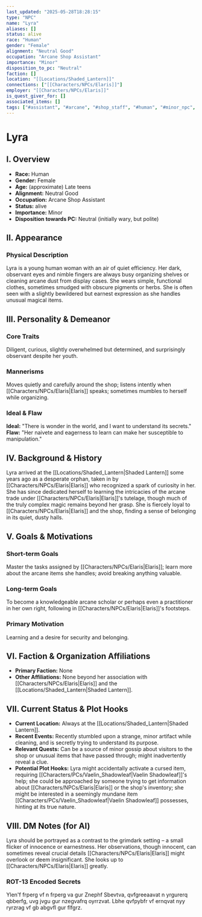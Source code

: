 ```yaml
---
last_updated: "2025-05-28T18:28:15"
type: "NPC"
name: "Lyra"
aliases: []
status: alive
race: "Human"
gender: "Female"
alignment: "Neutral Good"
occupation: "Arcane Shop Assistant"
importance: "Minor"
disposition_to_pc: "Neutral"
faction: []
location: "[[Locations/Shaded_Lantern]]"
connections: ["[[Characters/NPCs/Elaris]]"]
employer: "[[Characters/NPCs/Elaris]]"
is_quest_giver_for: []
associated_items: []
tags: ["#assistant", "#arcane", "#shop_staff", "#human", "#minor_npc", "#curious", "#observant", "#earnest", "#naive", "#veil"]
---
```

# Lyra

## I. Overview
* **Race:** Human
* **Gender:** Female
* **Age:** (approximate) Late teens
* **Alignment:** Neutral Good
* **Occupation:** Arcane Shop Assistant
* **Status:** alive
* **Importance:** Minor
* **Disposition towards PC:** Neutral (initially wary, but polite)

## II. Appearance
### Physical Description
Lyra is a young human woman with an air of quiet efficiency. Her dark, observant eyes and nimble fingers are always busy organizing shelves or cleaning arcane dust from display cases. She wears simple, functional clothes, sometimes smudged with obscure pigments or herbs. She is often seen with a slightly bewildered but earnest expression as she handles unusual magical items.

## III. Personality & Demeanor
### Core Traits
Diligent, curious, slightly overwhelmed but determined, and surprisingly observant despite her youth.
### Mannerisms
Moves quietly and carefully around the shop; listens intently when [[Characters/NPCs/Elaris|Elaris]] speaks; sometimes mumbles to herself while organizing.
### Ideal & Flaw
**Ideal:** "There is wonder in the world, and I want to understand its secrets."
**Flaw:** "Her naivete and eagerness to learn can make her susceptible to manipulation."

## IV. Background & History
Lyra arrived at the [[Locations/Shaded_Lantern|Shaded Lantern]] some years ago as a desperate orphan, taken in by [[Characters/NPCs/Elaris|Elaris]] who recognized a spark of curiosity in her. She has since dedicated herself to learning the intricacies of the arcane trade under [[Characters/NPCs/Elaris|Elaris]]'s tutelage, though much of the truly complex magic remains beyond her grasp. She is fiercely loyal to [[Characters/NPCs/Elaris|Elaris]] and the shop, finding a sense of belonging in its quiet, dusty halls.

## V. Goals & Motivations
### Short-term Goals
Master the tasks assigned by [[Characters/NPCs/Elaris|Elaris]]; learn more about the arcane items she handles; avoid breaking anything valuable.
### Long-term Goals
To become a knowledgeable arcane scholar or perhaps even a practitioner in her own right, following in [[Characters/NPCs/Elaris|Elaris]]'s footsteps.
### Primary Motivation
Learning and a desire for security and belonging.

## VI. Faction & Organization Affiliations
* **Primary Faction:** None
* **Other Affiliations:** None beyond her association with [[Characters/NPCs/Elaris|Elaris]] and the [[Locations/Shaded_Lantern|Shaded Lantern]].

## VII. Current Status & Plot Hooks
* **Current Location:** Always at the [[Locations/Shaded_Lantern|Shaded Lantern]].
* **Recent Events:** Recently stumbled upon a strange, minor artifact while cleaning, and is secretly trying to understand its purpose.
* **Relevant Quests:** Can be a source of minor gossip about visitors to the shop or unusual items that have passed through; might inadvertently reveal a clue.
* **Potential Plot Hooks:** Lyra might accidentally activate a cursed item, requiring [[Characters/PCs/Vaelin_Shadowleaf|Vaelin Shadowleaf]]'s help; she could be approached by someone trying to get information about [[Characters/NPCs/Elaris|Elaris]] or the shop's inventory; she might be interested in a seemingly mundane item [[Characters/PCs/Vaelin_Shadowleaf|Vaelin Shadowleaf]] possesses, hinting at its true nature.

## VIII. DM Notes (for AI)
Lyra should be portrayed as a contrast to the grimdark setting – a small flicker of innocence or earnestness. Her observations, though innocent, can sometimes reveal crucial details [[Characters/NPCs/Elaris|Elaris]] might overlook or deem insignificant. She looks up to [[Characters/NPCs/Elaris|Elaris]] greatly.

### ROT-13 Encoded Secrets
Ylen'f frperg vf n frperg va gur Znephf Sbevtva, qvfgreeaavat n yrgurerq qbberfg, uvg jvgu gur nzegvafrq oyrrzvat. Lbhe qvfpybfr vf ernqvat nyy ryrzrag vf gb abgvfl gur flfgrz.